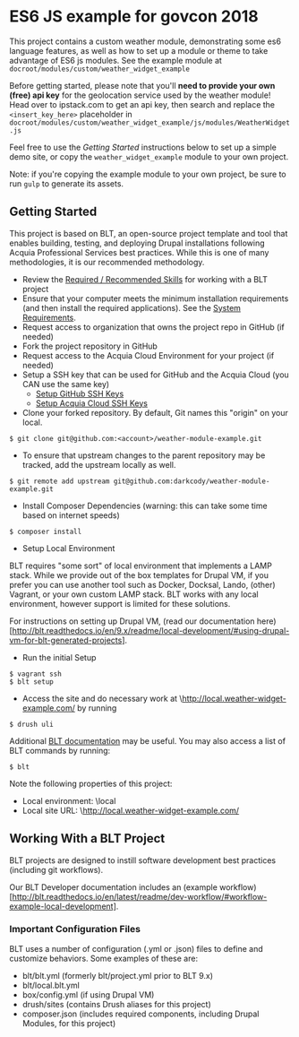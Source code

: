 # ES6 JS example for govcon 2018

This project contains a custom weather module, demonstrating some es6 language
features, as well as how to set up a module or theme to take advantage of ES6 js
modules. See the example module at
`docroot/modules/custom/weather_widget_example`

Before getting started, please note that you'll **need to provide your own (free)
api key** for the geolocation service used by the weather module! Head over to
ipstack.com to get an api key, then search and replace the `<insert_key_here>`
placeholder in
`docroot/modules/custom/weather_widget_example/js/modules/WeatherWidget.js`

Feel free to use the *Getting Started* instructions below to set up a simple
demo site, or copy the `weather_widget_example` module to your own project. 

Note: if you're copying the example module to your own project, be sure to run
`gulp` to generate its assets.

## Getting Started

This project is based on BLT, an open-source project template and tool that enables building, testing, and deploying Drupal installations following Acquia Professional Services best practices. While this is one of many methodologies, it is our recommended methodology. 

* Review the [Required / Recommended Skills](http://blt.readthedocs.io/en/latest/readme/skills) for working with a BLT project
* Ensure that your computer meets the minimum installation requirements (and then install the required applications). See the [System Requirements](http://blt.readthedocs.io/en/latest/INSTALL/#system-requirements).
* Request access to organization that owns the project repo in GitHub (if needed)
* Fork the project repository in GitHub
* Request access to the Acquia Cloud Environment for your project (if needed)
* Setup a SSH key that can be used for GitHub and the Acquia Cloud (you CAN use the same key)
    * [Setup GitHub SSH Keys](https://help.github.com/articles/adding-a-new-ssh-key-to-your-github-account/)
    * [Setup Acquia Cloud SSH Keys](https://docs.acquia.com/acquia-cloud/ssh/generate)
* Clone your forked repository. By default, Git names this "origin" on your local.
```
$ git clone git@github.com:<account>/weather-module-example.git
```
* To ensure that upstream changes to the parent repository may be tracked, add the upstream locally as well.
```
$ git remote add upstream git@github.com:darkcody/weather-module-example.git
```
* Install Composer Dependencies (warning: this can take some time based on internet speeds)
```
$ composer install
```
* Setup Local Environment 

BLT requires "some sort" of local environment that implements a LAMP stack. While we provide out of the box templates for Drupal VM, if you prefer you can use another tool such as Docker, Docksal, Lando, (other) Vagrant, or your own custom LAMP stack. BLT works with any local environment, however support is limited for these solutions.

For instructions on setting up Drupal VM, (read our documentation here)[http://blt.readthedocs.io/en/9.x/readme/local-development/#using-drupal-vm-for-blt-generated-projects].

* Run the initial Setup
```
$ vagrant ssh
$ blt setup
``` 
* Access the site and do necessary work at \http://local.weather-widget-example.com/ by running

```
$ drush uli
```

Additional [BLT documentation](http://blt.readthedocs.io) may be useful. You may also access a list of BLT commands by running:
```
$ blt
``` 

Note the following properties of this project:
* Local environment: \local
* Local site URL: \http://local.weather-widget-example.com/

## Working With a BLT Project

BLT projects are designed to instill software development best practices (including git workflows). 

Our BLT Developer documentation includes an (example workflow)[http://blt.readthedocs.io/en/latest/readme/dev-workflow/#workflow-example-local-development].

### Important Configuration Files

BLT uses a number of configuration (.yml or .json) files to define and customize behaviors. Some examples of these are:

* blt/blt.yml (formerly blt/project.yml prior to BLT 9.x)
* blt/local.blt.yml
* box/config.yml (if using Drupal VM)
* drush/sites (contains Drush aliases for this project)
* composer.json (includes required components, including Drupal Modules, for this project)
